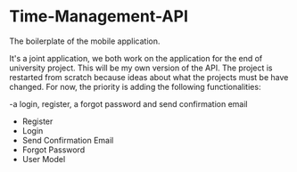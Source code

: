 # Time-Management-API
The boilerplate of the mobile application. 

It's a joint application, we both work on the application for the end of university project. This will be my own version of the API.
The project is restarted from scratch because ideas about what the projects must be have changed. For now, the priority is adding the following functionalities:

-a login, register, a forgot password and send confirmation email
- Register
- Login
- Send Confirmation Email
- Forgot Password
- User Model
